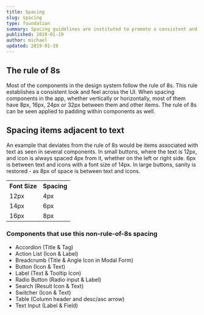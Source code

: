 ```yaml
---
title: Spacing
slug: spacing
type: foundation
summary: Spacing guidelines are instituted to promote a consistent and well-design UI. These guidelines also eliminate additional cognitive load when designing the UI. For example - you will not have to decide between putting 7px or 8px between items, as the system works on a base of 8px.
published: 2019-01-19
author: michael
updated: 2019-01-19
---
```


## The rule of 8s
Most of the components in the design system follow the rule of 8s. This rule establishes a consistent look and feel across the UI. When spacing components in the app, whether vertically or horizontally, most of them have 8px, 16px, 24px or 32px between them and other items. The rule of 8s can be seen applied to padding within components as well.

## Spacing items adjacent to text
An example that deviates from the rule of 8s would be items associated with text as seen in several components. In small buttons, where the text is 12px, and icon is always spaced 4px from it, whether on the left or right side. 6px is between text and icons with a font size of 14px. In large buttons, sanity is restored - as 8px of space is between text and icons.

<table>
  <tr>
    <th>Font Size</th>
    <th>Spacing</th>
  </tr>
  <tr>
    <td>12px</td>
    <td>4px</td>
  </tr>
  <tr>
    <td>14px</td>
    <td>6px</td>
  </tr>
  <tr>
    <td>16px</td>
    <td>8px</td>
  </tr>
</table>

### Components that use this non-rule-of-8s spacing
* Accordion (Title & Tag)
* Action List (Icon & Label)
* Breadcrumb (Title & Angle Icon in Modal Form)
* Button (Icon & Text)
* Label (Text & Tooltip Icon)
* Radio Button (Radio input & Label)
* Search (Result Icon & Text)
* Switcher (Icon & Text)
* Table (Column header and desc/asc arrow)
* Text Input (Label & Field)